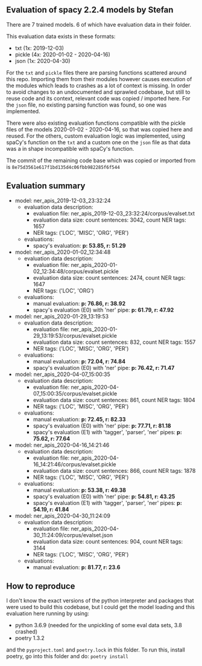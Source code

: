 ## Evaluation of spacy 2.2.4 models by Stefan

There are 7 trained models. 6 of which have evaluation data in their folder.

This evaluation data exists in these formats:
- txt (1x: 2019-12-03)
- pickle (4x: 2020-01-02 - 2020-04-16)
- json (1x: 2020-04-30)

For the `txt` and `pickle` files there are parsing functions scattered around this repo. Importing
them from their modules however causes execution of the modules which leads to crashes as a lot of
context is missing. In order to avoid changes to an undocumented and sprawled codebase, but still
to reuse code and its context, relevant code was copied / imported here. For the `json` file, no
existing parsing function was found, so one was implemented.

There were also existing evaluation functions compatible with the pickle files of the models
2020-01-02 - 2020-04-16, so that was copied here and reused. For the others, custom evaluation
logic was implemented, using spaCy's function on the `txt` and a custom one on the `json` file as
that data was a in shape incompatible with spaCy's function.

The commit of the remaining code base which was copied or imported from is
`8e75d3561e617f1bd135d4c06fbb982285f6f544`

## Evaluation summary

- model: ner_apis_2019-12-03_23:32:24
  - evaluation data description:
    - evaluation file: ner_apis_2019-12-03_23:32:24/corpus/evalset.txt
    - evaluation data size: count sentences: 3042, count NER tags: 1657
    - NER tags: ('LOC', 'MISC', 'ORG', 'PER')
  - evaluations:
    - spacy's evaluation: **p: 53.85, r: 51.29**
- model: ner_apis_2020-01-02_12:34:48
  - evaluation data description:
    - evaluation file: ner_apis_2020-01-02_12:34:48/corpus/evalset.pickle
    - evaluation data size: count sentences: 2474, count NER tags: 1647
    - NER tags: ('LOC', 'ORG')
  - evaluations:
    - manual evaluation: **p: 76.86, r: 38.92**
    - spacy's evaluation (E0) with 'ner' pipe: **p: 61.79, r: 47.92**
- model: ner_apis_2020-01-29_13:19:53
  - evaluation data description:
    - evaluation file: ner_apis_2020-01-29_13:19:53/corpus/evalset.pickle
    - evaluation data size: count sentences: 832, count NER tags: 1557
    - NER tags: ('LOC', 'MISC', 'ORG', 'PER')
  - evaluations:
    - manual evaluation: **p: 72.04, r: 74.84**
    - spacy's evaluation (E0) with 'ner' pipe: **p: 76.42, r: 71.47**
- model: ner_apis_2020-04-07_15:00:35
  - evaluation data description:
    - evaluation file: ner_apis_2020-04-07_15:00:35/corpus/evalset.pickle
    - evaluation data size: count sentences: 861, count NER tags: 1804
    - NER tags: ('LOC', 'MISC', 'ORG', 'PER')
  - evaluations:
    - manual evaluation: **p: 72.45, r: 82.33**
    - spacy's evaluation (E0) with 'ner' pipe: **p: 77.71, r: 81.18**
    - spacy's evaluation (E1) with 'tagger', 'parser', 'ner' pipes: **p: 75.62, r: 77.64**
- model: ner_apis_2020-04-16_14:21:46
  - evaluation data description:
    - evaluation file: ner_apis_2020-04-16_14:21:46/corpus/evalset.pickle
    - evaluation data size: count sentences: 866, count NER tags: 1878
    - NER tags: ('LOC', 'MISC', 'ORG', 'PER')
  - evaluations:
    - manual evaluation: **p: 53.38, r: 49.38**
    - spacy's evaluation (E0) with 'ner' pipe: **p: 54.81, r: 43.25**
    - spacy's evaluation (E1) with 'tagger', 'parser', 'ner' pipes: **p: 54.19, r: 41.84**
- model: ner_apis_2020-04-30_11:24:09
  - evaluation data description:
    - evaluation file: ner_apis_2020-04-30_11:24:09/corpus/evalset.json
    - evaluation data size: count sentences: 904, count NER tags: 3144
    - NER tags: ('LOC', 'MISC', 'ORG', 'PER')
  - evaluations:
    - manual evaluation: **p: 81.77, r: 23.6**

## How to reproduce

I don't know the exact versions of the python interpreter and packages that were used to build this
codebase, but I could get the model loading and this evaluation here running by using:

- python 3.6.9 (needed for the unpickling of some eval data sets, 3.8 crashed)
- poetry 1.3.2

and the `pyproject.toml` and `poetry.lock` in this folder. To run this, install poetry, go into this
folder and do: `poetry install`
